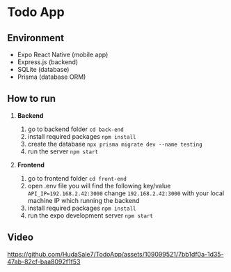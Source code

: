 # Todo App 

## Environment

* Expo React Native (mobile app)
* Express.js (backend)
* SQLite (database)
* Prisma (database ORM)

## How to run 

 1. **Backend** 
	1. go to backend folder `cd back-end`
	2.  install required packages `npm install`
	3. create the database `npx prisma migrate dev --name testing`
	4.  run the server `npm start`
    
 2. **Frontend**
	1. go to frontend folder `cd front-end`
	2. open .env file you will find the following key/value `API_IP=192.168.2.42:3000` change `192.168.2.42:3000` with your local machine IP which running the backend 
	3.  install required packages  ``npm install``
	4.  run the expo development server `npm start`
	
## Video 
https://github.com/HudaSale7/TodoApp/assets/109099521/7bb1df0a-1d35-47ab-82cf-baa8092f1f53


